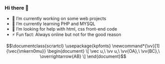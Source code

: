 ### Hi there 👋
- 🔭 I’m currently working on some web projects
- 🌱 I’m currently learning PHP and MYSQL
- 🤔 I’m looking for help with html, css front-end code
- ⚡ Fun fact: Always online but not for the good reason
```math
\documentclass{scrartcl}
\usepackage{kpfonts}
\newcommand*{\vv}[1]{\vec{\mkern0mu}}
\begin{document}
\[
    \vec u,\ \vv u,\ \vv{OA},\ \vv{BC},\ \overrightarrow{AB}
\]
\end{document}
```
